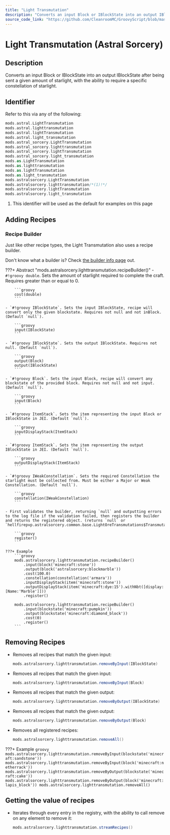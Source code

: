 ```yaml
---
title: "Light Transmutation"
description: "Converts an input Block or IBlockState into an output IBlockState after being sent a given amount of starlight, with the ability to require a specific constellation of starlight."
source_code_link: "https://github.com/CleanroomMC/GroovyScript/blob/master/src/main/java/com/cleanroommc/groovyscript/compat/mods/astralsorcery/LightTransmutation.java"
---
```


# Light Transmutation (Astral Sorcery)

## Description

Converts an input Block or IBlockState into an output IBlockState after being sent a given amount of starlight, with the ability to require a specific constellation of starlight.

## Identifier

Refer to this via any of the following:

```groovy hl_lines="14"
mods.astral.LightTransmutation
mods.astral.lighttransmutation
mods.astral.lightTransmutation
mods.astral.light_transmutation
mods.astral_sorcery.LightTransmutation
mods.astral_sorcery.lighttransmutation
mods.astral_sorcery.lightTransmutation
mods.astral_sorcery.light_transmutation
mods.as.LightTransmutation
mods.as.lighttransmutation
mods.as.lightTransmutation
mods.as.light_transmutation
mods.astralsorcery.LightTransmutation
mods.astralsorcery.lighttransmutation/*(1)!*/
mods.astralsorcery.lightTransmutation
mods.astralsorcery.light_transmutation
```

1. This identifier will be used as the default for examples on this page

## Adding Recipes

### Recipe Builder

Just like other recipe types, the Light Transmutation also uses a recipe builder.

Don't know what a builder is? Check [the builder info page](../../../groovy/builder.md) out.

???+ Abstract "mods.astralsorcery.lighttransmutation.recipeBuilder()"
    - `#!groovy double`. Sets the amount of starlight required to complete the craft. Requires greater than or equal to 0.

        ```groovy
        cost(double)
        ```

    - `#!groovy IBlockState`. Sets the input IBlockState, recipe will convert only the given blockstate. Requires not null and not inBlock. (Default `null`).

        ```groovy
        input(IBlockState)
        ```

    - `#!groovy IBlockState`. Sets the output IBlockState. Requires not null. (Default `null`).

        ```groovy
        output(Block)
        output(IBlockState)
        ```

    - `#!groovy Block`. Sets the input Block, recipe will convert any blockstate of the provided block. Requires not null and not input. (Default `null`).

        ```groovy
        input(Block)
        ```

    - `#!groovy ItemStack`. Sets the item representing the input Block or IBlockState in JEI. (Default `null`).

        ```groovy
        inputDisplayStack(ItemStack)
        ```

    - `#!groovy ItemStack`. Sets the item representing the output IBlockState in JEI. (Default `null`).

        ```groovy
        outputDisplayStack(ItemStack)
        ```

    - `#!groovy IWeakConstellation`. Sets the required Constellation the starlight must be collected from. Must be either a Major or Weak Constellation. (Default `null`).

        ```groovy
        constellation(IWeakConstellation)
        ```

    - First validates the builder, returning `null` and outputting errors to the log file if the validation failed, then registers the builder and returns the registered object. (returns `null` or `hellfirepvp.astralsorcery.common.base.LightOreTransmutations$Transmutation`).

        ```groovy
        register()
        ```

    ???+ Example
        ```groovy
        mods.astralsorcery.lighttransmutation.recipeBuilder()
            .input(block('minecraft:stone'))
            .output(block('astralsorcery:blockmarble'))
            .cost(100.0)
            .constellation(constellation('armara'))
            .inputDisplayStack(item('minecraft:stone'))
            .outputDisplayStack(item('minecraft:dye:15').withNbt([display:[Name:'Marble']]))
            .register()

        mods.astralsorcery.lighttransmutation.recipeBuilder()
            .input(blockstate('minecraft:pumpkin'))
            .output(blockstate('minecraft:diamond_block'))
            .cost(0)
            .register()
        ```



## Removing Recipes

- Removes all recipes that match the given input:

    ```groovy
    mods.astralsorcery.lighttransmutation.removeByInput(IBlockState)
    ```

- Removes all recipes that match the given input:

    ```groovy
    mods.astralsorcery.lighttransmutation.removeByInput(Block)
    ```

- Removes all recipes that match the given output:

    ```groovy
    mods.astralsorcery.lighttransmutation.removeByOutput(IBlockState)
    ```

- Removes all recipes that match the given output:

    ```groovy
    mods.astralsorcery.lighttransmutation.removeByOutput(Block)
    ```

- Removes all registered recipes:

    ```groovy
    mods.astralsorcery.lighttransmutation.removeAll()
    ```

???+ Example
    ```groovy
    mods.astralsorcery.lighttransmutation.removeByInput(blockstate('minecraft:sandstone'))
    mods.astralsorcery.lighttransmutation.removeByInput(block('minecraft:netherrack'))
    mods.astralsorcery.lighttransmutation.removeByOutput(blockstate('minecraft:cake'))
    mods.astralsorcery.lighttransmutation.removeByOutput(block('minecraft:lapis_block'))
    mods.astralsorcery.lighttransmutation.removeAll()
    ```

## Getting the value of recipes

- Iterates through every entry in the registry, with the ability to call remove on any element to remove it:

    ```groovy
    mods.astralsorcery.lighttransmutation.streamRecipes()
    ```
